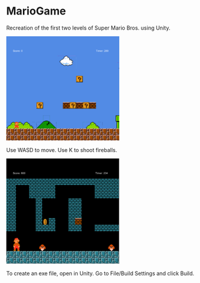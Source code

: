 # MarioGame
Recreation of the first two levels of Super Mario Bros. using Unity.

<img src="Screenshots/World1-1.PNG" width="300"/>

Use WASD to move. Use K to shoot fireballs.

<img src="Screenshots/World1-2.PNG" width="300"/>

To create an exe file, open in Unity. Go to File/Build Settings and click Build.
